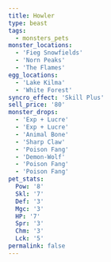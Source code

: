 ```yaml
---
title: Howler
type: beast
tags:
  - monsters_pets
monster_locations:
  - 'Fieg Snowfields'
  - 'Norn Peaks'
  - 'The Flames'
egg_locations:
  - 'Lake Kilma'
  - 'White Forest'
syncro_effect: 'Skill Plus'
sell_price: '80'
monster_drops:
  - 'Exp + Lucre'
  - 'Exp + Lucre'
  - 'Animal Bone'
  - 'Sharp Claw'
  - 'Poison Fang'
  - 'Demon-Wolf'
  - 'Poison Fang'
  - 'Poison Fang'
pet_stats:
  Pow: '8'
  Skl: '7'
  Def: '3'
  Mgc: '3'
  HP: '7'
  Spr: '3'
  Chm: '3'
  Lck: '5'
permalink: false
---
```

